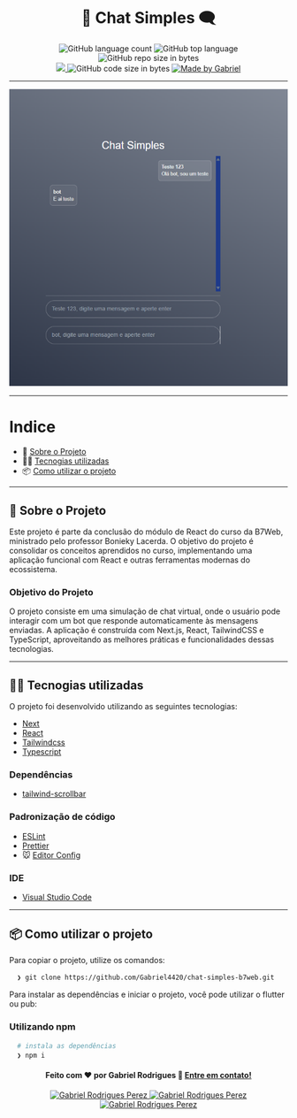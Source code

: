 <h1 align="center">
  💬 Chat Simples 🗨️
</h1>

<p align="center">
   <img alt="GitHub language count" src="https://img.shields.io/github/languages/count/Gabriel4420/chat-simples-b7web">

  <img alt="GitHub top language" src="https://img.shields.io/github/languages/top/Gabriel4420/chat-simples-b7web?logo=html">

  <img alt="GitHub repo size in bytes" src="https://img.shields.io/github/repo-size/Gabriel4420/chat-simples-b7web?color=green">

  <br>
  
  <a href="https://www.codacy.com/manual/Gabriel4420/chat-simples-b7web?utm_source=github.com&amp;utm_medium=referral&amp;utm_content=Gabriel4420/chat-simples-b7web&amp;utm_campaign=Badge_Grade">
    <img src="https://app.codacy.com/project/badge/Grade/6dd6b46abeb14e99935a2b9ac5c6ede2"/>
  </a>
  
  <img alt="GitHub code size in bytes" src="https://img.shields.io/github/last-commit/Gabriel4420/chat-simples-b7web">

  <a href="https://www.linkedin.com/in/gabriel-rodrigues-perez-2069b072/">
    <img alt="Made by Gabriel" src="https://img.shields.io/badge/made%20by-Gabriel-%2304D361">
  </a>
</p>

---

<p align="center">
  <img alt="Gif da Aplicação" src="public/HomeApp.png" />
</p>

---

# Indice

- 🚀 [Sobre o Projeto](#-sobre-o-projeto)
- 👨‍💻️ [Tecnogias utilizadas](#%EF%B8%8F-tecnogias-utilizadas)
- 📦️ [Como utilizar o projeto](#%EF%B8%8F-como-utilizar-o-projeto)

---

## 🚀 Sobre o Projeto

Este projeto é parte da conclusão do módulo de React do curso da B7Web, ministrado pelo professor Bonieky Lacerda. O objetivo do projeto é consolidar os conceitos aprendidos no curso, implementando uma aplicação funcional com React e outras ferramentas modernas do ecossistema.

### Objetivo do Projeto

O projeto consiste em uma simulação de chat virtual, onde o usuário pode interagir com um bot que responde automaticamente às mensagens enviadas. A aplicação é construída com Next.js, React, TailwindCSS e TypeScript, aproveitando as melhores práticas e funcionalidades dessas tecnologias.

---

## 👨‍💻️ Tecnogias utilizadas

O projeto foi desenvolvido utilizando as seguintes tecnologias:

- [Next](https://nextjs.org/docs)
- [React](https://react.dev/learn)
- [Tailwindcss](https://tailwindcss.com/docs/installation)
- [Typescript](https://www.typescriptlang.org/docs/)

### Dependências

- [tailwind-scrollbar](https://www.npmjs.com/package/tailwind-scrollbar)

### Padronização de código

- [ESLint](https://eslint.org/)
- [Prettier](https://prettier.io/)
- :mouse: [Editor Config](https://editorconfig.org/)

### IDE

- [Visual Studio Code](https://code.visualstudio.com/)

---

## 📦️ Como utilizar o projeto

Para copiar o projeto, utilize os comandos:

```bash
  ❯ git clone https://github.com/Gabriel4420/chat-simples-b7web.git
```

Para instalar as dependências e iniciar o projeto, você pode utilizar o flutter ou pub:

### Utilizando npm

```bash
  # instala as dependências
  ❯ npm i

```

<h4 align="center">
  Feito com ❤️ por Gabriel Rodrigues 👋️ <a href="mailto:gabriel_rodrigues_perez@hotmail.com">Entre em contato!</a>
</h4>

<p align="center">

  <a href="https://www.linkedin.com/in/gabriel-rodrigues-perez-2069b072/">
    <img alt="Gabriel Rodrigues Perez" src="https://img.shields.io/badge/LinkedIn-Gabriel_Rodrigues-0e76a8?style=flat&logoColor=white&logo=linkedin">
  </a>
  <a href="https://www.facebook.com/gabriel.rodrigues.perez">
    <img alt="Gabriel Rodrigues Perez" src="https://img.shields.io/badge/Facebook-Gabriel_Rodrigues-1778F2?style=flat&logoColor=white&logo=facebook">
  </a>
  <a href="https://www.instagram.com/gabriel_rodrigues_perez/">
    <img alt="Gabriel Rodrigues Perez" src="https://img.shields.io/badge/Instagram-@gabriel4420-833AB4?style=flat&logoColor=white&logo=instagram">
  </a>
  
</p>
